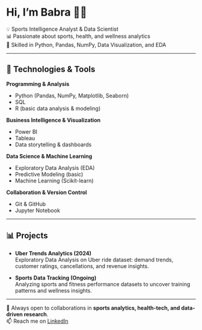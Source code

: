 # Hi, I’m Babra 👋🏽  
💡 Sports Intelligence Analyst & Data Scientist  
📊 Passionate about sports, health, and wellness analytics  
🐍 Skilled in Python, Pandas, NumPy, Data Visualization, and EDA  

---

## 🔧 Technologies & Tools  
**Programming & Analysis**
- Python (Pandas, NumPy, Matplotlib, Seaborn)
- SQL
- R (basic data analysis & modeling)

**Business Intelligence & Visualization**
- Power BI
- Tableau
- Data storytelling & dashboards

**Data Science & Machine Learning**
- Exploratory Data Analysis (EDA)
- Predictive Modeling (basic)
- Machine Learning (Scikit-learn)

**Collaboration & Version Control**
- Git & GitHub
- Jupyter Notebook

---

## 📊 Projects  
- **Uber Trends Analytics (2024)**  
  Exploratory Data Analysis on Uber ride dataset: demand trends, customer ratings, cancellations, and revenue insights.  

- **Sports Data Tracking (Ongoing)**  
  Analyzing sports and fitness performance datasets to uncover training patterns and wellness insights.  

---

🚀 Always open to collaborations in **sports analytics, health-tech, and data-driven research**.  
📫 Reach me on [LinkedIn](https://www.linkedin.com/in/babra-akinyi)  


<!--
**Babraakinyi/Babraakinyi** is a ✨ _special_ ✨ repository because its `README.md` (this file) appears on your GitHub profile.

Here are some ideas to get you started:

- 🔭 I’m currently working on ...
- 🌱 I’m currently learning ...
- 👯 I’m looking to collaborate on ...
- 🤔 I’m looking for help with ...
- 💬 Ask me about ...
- 📫 How to reach me: ...
- 😄 Pronouns: ...
- ⚡ Fun fact: ...
-->
